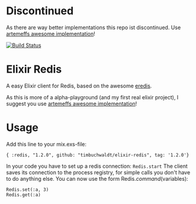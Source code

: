 # Discontinued
As there are way better implementations this repo ist discontinued. Use [artemeffs awesome implementation](https://github.com/artemeff/exredis)!

[![Build Status](https://travis-ci.org/timbuchwaldt/elixir-redis.png?branch=master)](https://travis-ci.org/timbuchwaldt/elixir-redis)
# Elixir Redis

A easy Elixir client for Redis, based on the awesome [eredis](https://github.com/wooga/eredis).

As this is more of a alpha-playground (and my first real elixir project), I suggest you use [artemeffs awesome implementation](https://github.com/artemeff/exredis)!

# Usage

Add this line to your mix.exs-file:


    { :redis, "1.2.0", github: "timbuchwaldt/elixir-redis", tag: '1.2.0'}

In your code you have to set up a redis connection: ```Redis.start```
The client saves its connection to the process registry, for simple calls you don't have to do anything else. You can now use the form Redis.$command($variables):


    Redis.set(:a, 3)
    Redis.get(:a)
